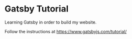 # Gatsby Tutorial
Learning Gatsby in order to build my website.

Follow the instructions at https://www.gatsbyjs.com/tutorial/
